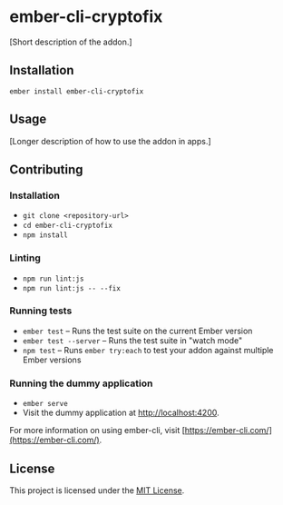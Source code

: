ember-cli-cryptofix
==============================================================================

[Short description of the addon.]

Installation
------------------------------------------------------------------------------

```
ember install ember-cli-cryptofix
```


Usage
------------------------------------------------------------------------------

[Longer description of how to use the addon in apps.]


Contributing
------------------------------------------------------------------------------

### Installation

* `git clone <repository-url>`
* `cd ember-cli-cryptofix`
* `npm install`

### Linting

* `npm run lint:js`
* `npm run lint:js -- --fix`

### Running tests

* `ember test` – Runs the test suite on the current Ember version
* `ember test --server` – Runs the test suite in "watch mode"
* `npm test` – Runs `ember try:each` to test your addon against multiple Ember versions

### Running the dummy application

* `ember serve`
* Visit the dummy application at [http://localhost:4200](http://localhost:4200).

For more information on using ember-cli, visit [https://ember-cli.com/](https://ember-cli.com/).

License
------------------------------------------------------------------------------

This project is licensed under the [MIT License](LICENSE.md).
